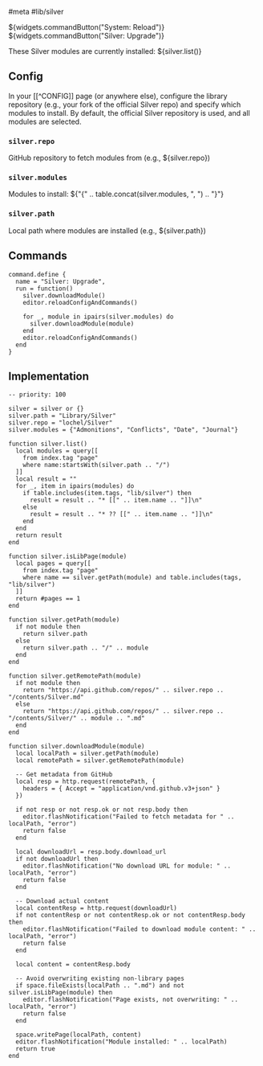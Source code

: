 #meta #lib/silver

${widgets.commandButton("System: Reload")} ${widgets.commandButton("Silver: Upgrade")}

These Silver modules are currently installed:
${silver.list()}

## Config

In your [[^CONFIG]] page (or anywhere else), configure the library repository (e.g., your fork of the official Silver repo) and specify which modules to install.
By default, the official Silver repository is used, and all modules are selected.

### `silver.repo`

GitHub repository to fetch modules from (e.g., ${silver.repo})

### `silver.modules`

Modules to install: ${"{" .. table.concat(silver.modules, ", ") .. "}"}

### `silver.path`

Local path where modules are installed (e.g., ${silver.path})

## Commands

```space-lua
command.define {
  name = "Silver: Upgrade",
  run = function()
    silver.downloadModule()
    editor.reloadConfigAndCommands()

    for _, module in ipairs(silver.modules) do
      silver.downloadModule(module)
    end
    editor.reloadConfigAndCommands()
  end
}
```

## Implementation

```space-lua
-- priority: 100

silver = silver or {}
silver.path = "Library/Silver"
silver.repo = "lochel/Silver"
silver.modules = {"Admonitions", "Conflicts", "Date", "Journal"}

function silver.list()
  local modules = query[[
    from index.tag "page"
    where name:startsWith(silver.path .. "/")
  ]]
  local result = ""
  for _, item in ipairs(modules) do
    if table.includes(item.tags, "lib/silver") then
      result = result .. "* [[" .. item.name .. "]]\n"
    else
      result = result .. "* ?? [[" .. item.name .. "]]\n"
    end
  end
  return result
end

function silver.isLibPage(module)
  local pages = query[[
    from index.tag "page"
    where name == silver.getPath(module) and table.includes(tags, "lib/silver")
  ]]
  return #pages == 1
end

function silver.getPath(module)
  if not module then
    return silver.path
  else
    return silver.path .. "/" .. module
  end
end

function silver.getRemotePath(module)
  if not module then
    return "https://api.github.com/repos/" .. silver.repo .. "/contents/Silver.md"
  else
    return "https://api.github.com/repos/" .. silver.repo .. "/contents/Silver/" .. module .. ".md"
  end
end

function silver.downloadModule(module)
  local localPath = silver.getPath(module)
  local remotePath = silver.getRemotePath(module)

  -- Get metadata from GitHub
  local resp = http.request(remotePath, {
    headers = { Accept = "application/vnd.github.v3+json" }
  })

  if not resp or not resp.ok or not resp.body then
    editor.flashNotification("Failed to fetch metadata for " .. localPath, "error")
    return false
  end

  local downloadUrl = resp.body.download_url
  if not downloadUrl then
    editor.flashNotification("No download URL for module: " .. localPath, "error")
    return false
  end

  -- Download actual content
  local contentResp = http.request(downloadUrl)
  if not contentResp or not contentResp.ok or not contentResp.body then
    editor.flashNotification("Failed to download module content: " .. localPath, "error")
    return false
  end

  local content = contentResp.body

  -- Avoid overwriting existing non-library pages
  if space.fileExists(localPath .. ".md") and not silver.isLibPage(module) then
    editor.flashNotification("Page exists, not overwriting: " .. localPath, "error")
    return false
  end

  space.writePage(localPath, content)
  editor.flashNotification("Module installed: " .. localPath)
  return true
end
```
